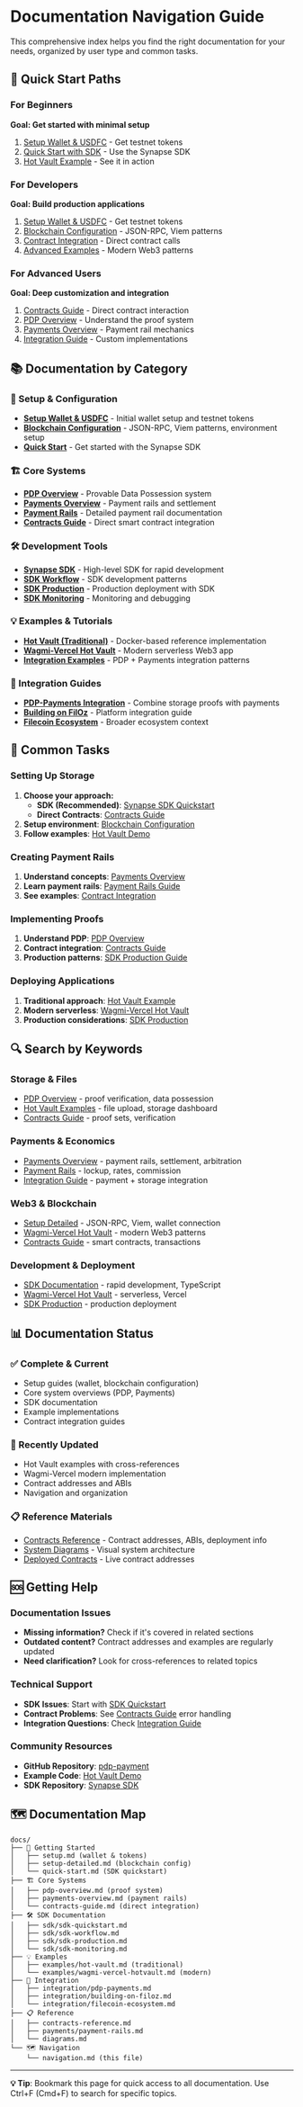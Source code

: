 # Documentation Navigation Guide

This comprehensive index helps you find the right documentation for your needs, organized by user type and common tasks.

## 🚀 Quick Start Paths

### For Beginners
**Goal: Get started with minimal setup**
1. [Setup Wallet & USDFC](setup.md) - Get testnet tokens
2. [Quick Start with SDK](quick-start.md) - Use the Synapse SDK
3. [Hot Vault Example](examples/hot-vault.md) - See it in action

### For Developers
**Goal: Build production applications**
1. [Setup Wallet & USDFC](setup.md) - Get testnet tokens
2. [Blockchain Configuration](setup-detailed.md) - JSON-RPC, Viem patterns
3. [Contract Integration](contracts-guide.md) - Direct contract calls
4. [Advanced Examples](examples/wagmi-vercel-hotvault.md) - Modern Web3 patterns

### For Advanced Users
**Goal: Deep customization and integration**
1. [Contracts Guide](contracts-guide.md) - Direct contract interaction
2. [PDP Overview](pdp-overview.md) - Understand the proof system
3. [Payments Overview](payments-overview.md) - Payment rail mechanics
4. [Integration Guide](integration/pdp-payments.md) - Custom implementations

## 📚 Documentation by Category

### 🔧 Setup & Configuration
- **[Setup Wallet & USDFC](setup.md)** - Initial wallet setup and testnet tokens
- **[Blockchain Configuration](setup-detailed.md)** - JSON-RPC, Viem patterns, environment setup
- **[Quick Start](quick-start.md)** - Get started with the Synapse SDK

### 🏗️ Core Systems
- **[PDP Overview](pdp-overview.md)** - Provable Data Possession system
- **[Payments Overview](payments-overview.md)** - Payment rails and settlement
- **[Payment Rails](payments/payment-rails.md)** - Detailed payment rail documentation
- **[Contracts Guide](contracts-guide.md)** - Direct smart contract integration

### 🛠️ Development Tools
- **[Synapse SDK](sdk/sdk-quickstart.md)** - High-level SDK for rapid development
- **[SDK Workflow](sdk/sdk-workflow.md)** - SDK development patterns
- **[SDK Production](sdk/sdk-production.md)** - Production deployment with SDK
- **[SDK Monitoring](sdk/sdk-monitoring.md)** - Monitoring and debugging

### 💡 Examples & Tutorials
- **[Hot Vault (Traditional)](examples/hot-vault.md)** - Docker-based reference implementation
- **[Wagmi-Vercel Hot Vault](examples/wagmi-vercel-hotvault.md)** - Modern serverless Web3 app
- **[Integration Examples](integration/pdp-payments.md)** - PDP + Payments integration patterns

### 🔗 Integration Guides
- **[PDP-Payments Integration](integration/pdp-payments.md)** - Combine storage proofs with payments
- **[Building on FilOz](integration/building-on-filoz.md)** - Platform integration guide
- **[Filecoin Ecosystem](integration/filecoin-ecosystem.md)** - Broader ecosystem context

## 🎯 Common Tasks

### Setting Up Storage
1. **Choose your approach:**
   - **SDK (Recommended)**: [Synapse SDK Quickstart](sdk/sdk-quickstart.md)
   - **Direct Contracts**: [Contracts Guide](contracts-guide.md)
2. **Setup environment**: [Blockchain Configuration](setup-detailed.md)
3. **Follow examples**: [Hot Vault Demo](examples/hot-vault.md)

### Creating Payment Rails
1. **Understand concepts**: [Payments Overview](payments-overview.md)
2. **Learn payment rails**: [Payment Rails Guide](payments/payment-rails.md)
3. **See examples**: [Contract Integration](contracts-guide.md#payments-contract-integration)

### Implementing Proofs
1. **Understand PDP**: [PDP Overview](pdp-overview.md)
2. **Contract integration**: [Contracts Guide](contracts-guide.md#pdp-contract-integration)
3. **Production patterns**: [SDK Production Guide](sdk/sdk-production.md)

### Deploying Applications
1. **Traditional approach**: [Hot Vault Example](examples/hot-vault.md)
2. **Modern serverless**: [Wagmi-Vercel Hot Vault](examples/wagmi-vercel-hotvault.md)
3. **Production considerations**: [SDK Production](sdk/sdk-production.md)

## 🔍 Search by Keywords

### Storage & Files
- [PDP Overview](pdp-overview.md) - proof verification, data possession
- [Hot Vault Examples](examples/hot-vault.md) - file upload, storage dashboard
- [Contracts Guide](contracts-guide.md) - proof sets, verification

### Payments & Economics
- [Payments Overview](payments-overview.md) - payment rails, settlement, arbitration
- [Payment Rails](payments/payment-rails.md) - lockup, rates, commission
- [Integration Guide](integration/pdp-payments.md) - payment + storage integration

### Web3 & Blockchain
- [Setup Detailed](setup-detailed.md) - JSON-RPC, Viem, wallet connection
- [Wagmi-Vercel Hot Vault](examples/wagmi-vercel-hotvault.md) - modern Web3 patterns
- [Contracts Guide](contracts-guide.md) - smart contracts, transactions

### Development & Deployment
- [SDK Documentation](sdk/sdk-quickstart.md) - rapid development, TypeScript
- [Wagmi-Vercel Hot Vault](examples/wagmi-vercel-hotvault.md) - serverless, Vercel
- [SDK Production](sdk/sdk-production.md) - production deployment

## 📊 Documentation Status

### ✅ Complete & Current
- Setup guides (wallet, blockchain configuration)
- Core system overviews (PDP, Payments)
- SDK documentation
- Example implementations
- Contract integration guides

### 🔄 Recently Updated
- Hot Vault examples with cross-references
- Wagmi-Vercel modern implementation
- Contract addresses and ABIs
- Navigation and organization

### 📋 Reference Materials
- [Contracts Reference](contracts-reference.md) - Contract addresses, ABIs, deployment info
- [System Diagrams](diagrams.md) - Visual system architecture
- [Deployed Contracts](../README.md#deployed-contracts) - Live contract addresses

## 🆘 Getting Help

### Documentation Issues
- **Missing information?** Check if it's covered in related sections
- **Outdated content?** Contract addresses and examples are regularly updated
- **Need clarification?** Look for cross-references to related topics

### Technical Support
- **SDK Issues**: Start with [SDK Quickstart](sdk/sdk-quickstart.md)
- **Contract Problems**: See [Contracts Guide](contracts-guide.md) error handling
- **Integration Questions**: Check [Integration Guide](integration/pdp-payments.md)

### Community Resources
- **GitHub Repository**: [pdp-payment](https://github.com/timfong888/pdp-payment)
- **Example Code**: [Hot Vault Demo](https://github.com/FilOzone/hotvault-demo)
- **SDK Repository**: [Synapse SDK](https://github.com/FilOzone/synapse-sdk)

## 🗺️ Documentation Map

```
docs/
├── 🚀 Getting Started
│   ├── setup.md (wallet & tokens)
│   ├── setup-detailed.md (blockchain config)
│   └── quick-start.md (SDK quickstart)
├── 🏗️ Core Systems
│   ├── pdp-overview.md (proof system)
│   ├── payments-overview.md (payment rails)
│   └── contracts-guide.md (direct integration)
├── 🛠️ SDK Documentation
│   ├── sdk/sdk-quickstart.md
│   ├── sdk/sdk-workflow.md
│   ├── sdk/sdk-production.md
│   └── sdk/sdk-monitoring.md
├── 💡 Examples
│   ├── examples/hot-vault.md (traditional)
│   └── examples/wagmi-vercel-hotvault.md (modern)
├── 🔗 Integration
│   ├── integration/pdp-payments.md
│   ├── integration/building-on-filoz.md
│   └── integration/filecoin-ecosystem.md
├── 📋 Reference
│   ├── contracts-reference.md
│   ├── payments/payment-rails.md
│   └── diagrams.md
└── 🗺️ Navigation
    └── navigation.md (this file)
```

---

**💡 Tip**: Bookmark this page for quick access to all documentation. Use Ctrl+F (Cmd+F) to search for specific topics.
